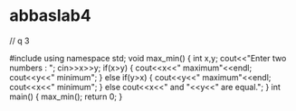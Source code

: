 # abbaslab4
// q 3 


#include<iostream>
using namespace std;
void max_min()
{
 int x,y;
 cout<<"Enter two numbers : ";
 cin>>x>>y;
 if(x>y)
 {
  cout<<x<<" maximum"<<endl;
  cout<<y<<" minimum";
 }
 else if(y>x)
 {
  cout<<y<<" maximum"<<endl;
  cout<<x<<" minimum";
 }
 else
  cout<<x<<" and "<<y<<" are equal.";
}
int main()
{
 max_min();
 return 0;
}
